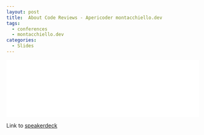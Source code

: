 ```yaml
---
layout: post
title:  About Code Reviews - Apericoder montacchiello.dev
tags:
  - conferences
  - montacchiello.dev
categories:
  - Slides
---
```


<iframe id="talk_frame_525835" src="//speakerdeck.com/player/90bad7721dd9443892aab5c7ea3a50c2" width="100%"  style="border:0; padding:0; margin:0; background:transparent;" frameborder="0" allowtransparency="true" allowfullscreen="allowfullscreen" mozallowfullscreen="true" webkitallowfullscreen="true"></iframe>

Link to [speakerdeck](https://speakerdeck.com/gionn/about-code-reviews-and-bugs)
